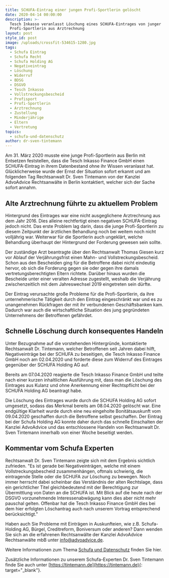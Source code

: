 ```yaml
---
title: SCHUFA-Eintrag einer jungen Profi-Sportlerin gelöscht
date: 2020-04-14 00:00:00
description: >-
  Tesch Inkasso veranlasst Löschung eines SCHUFA-Eintrages von junger
  Profi-Sportlerin aus Arztrechnung
layout: post
style_id: post
image: /uploads/crossfit-534615-1280.jpg
tags:
  - Schufa Eintrag
  - Schufa Recht
  - Schufa Holding AG
  - Negativeintrag
  - Löschung
  - Widerruf
  - BDSG
  - DSGVO
  - Tesch Inkasso
  - Vollstreckungsbescheid
  - Profisport
  - Profi-Sportlerin
  - Arztrechnung
  - Zustellung
  - Minderjährige
  - Eltern
  - Vertretung
topics:
  - schufa-und-datenschutz
author: dr-sven-tintemann
---
```

Am 31. März 2020 musste eine junge Profi-Sportlerin aus Berlin mit Entsetzen feststellen, dass die Tesch Inkasso Finance GmbH einen SCHUFA-Eintrag in ihrem Datenbestand ohne ihr Wissen veranlasst hat. Glücklicherweise wurde der Ernst der Situation sofort erkannt und am folgenden Tag Rechtsanwalt Dr. Sven Tintemann von der Kanzlei AdvoAdvice Rechtsanwälte in Berlin kontaktiert, welcher sich der Sache sofort annahm.

## Alte Arztrechnung führte zu aktuellem Problem

Hintergrund des Eintrages war eine nicht ausgeglichene Arztrechnung aus dem Jahr 2016. Dies alleine rechtfertigt einen negativen SCHUFA-Eintrag jedoch nicht. Das erste Problem lag darin, dass die junge Profi-Sportlerin zu diesem Zeitpunkt der ärztlichen Behandlung noch bei weitem noch nicht volljährig war. Weiterwar für die Sportlerin auch ungeklärt, welche Behandlung überhaupt der Hintergrund der Forderung gewesen sein sollte.&nbsp;

Der zuständige Arzt beantragte über den Rechtsanwalt Thomas Giesen kurz vor Ablauf der Verjährungsfrist einen Mahn- und Vollstreckungsbescheid. Schon aus den Bescheiden ging für die Betroffene dabei nicht eindeutig hervor, ob sich die Forderung gegen sie oder gegen ihre damals vertretungsberechtigten Eltern richtete. Darüber hinaus wurden die Bescheide unter einer veralten Adresse zugestellt, weshalb die Verjährung zwischenzeitlich mit dem Jahreswechsel 2019 eingetreten sein dürfte.

Der Eintrag verursachte große Probleme für die Profi-Sportlerin, da ihre unternehmerische Tätigkeit durch den Eintrag eingeschränkt war und es zu unangenehmen Rückfragen der mit ihr verbundenen Geschäftsbanken kam. Dadurch war auch die wirtschaftliche Situation des jung gegründeten Unternehmens der Betroffenen gefährdet.&nbsp;

## Schnelle Löschung durch konsequentes Handeln

Unter Bezugnahme auf die vorstehenden Hintergründe, kontaktierte Rechtsanwalt Dr. Tintemann, welcher Betroffenen seit Jahren dabei hilft, Negativeinträge bei der SCHUFA zu beseitigen, die Tesch Inkasso Finance GmbH noch am 02.04.2020 und forderte diese zum Widerruf des Eintrages gegenüber der SCHUFA Holding AG auf.

Bereits am 07.04.2020 reagierte die Tesch Inkasso Finance GmbH und teilte nach einer kurzen inhaltlichen Ausführung mit, dass man die Löschung des Eintrages aus Kulanz und ohne Anerkennung einer Rechtspflicht bei der SCHUFA Holding AG beantragt habe.

Die Löschung des Eintrages wurde durch die SCHUFA Holding AG sofort umgesetzt, sodass das Merkmal bereits am 08.04.2020 gelöscht war. Eine endgültige Klarheit wurde durch eine neu eingeholte Bonitätsauskunft vom 09.04.2020 geschaffen durch die Betroffene selbst geschaffen. Der Eintrag bei der Schufa Holding AG konnte daher durch das schnelle Einschalten der Kanzlei AdvoAdvice und das entschlossene Handeln von Rechtsanwalt Dr. Sven Tintemann innerhalb von einer Woche beseitigt werden.

## Kommentar vom Schufa Experten

Rechtsanwalt Dr. Sven Tintemann zeigte sich mit dem Ergebnis sichtlich zufrieden. "Es ist gerade bei Negativeinträgen, welche mit einem Vollstreckungsbescheid zusammenhängen, oftmals schwierig, die eintragende Stelle oder die SCHUFA zur Löschung zu bewegen. Noch immer herrscht dabei scheinbar das Verständnis der alten Rechtslage, dass ein gerichtlicher Titel gleichbedeutend mit der Berechtigung zur Übermittlung von Daten an die SCHUFA ist. Mit Blick auf die heute nach der DSGVO vorzunehmende Interessenabwägung kann dies aber nicht mehr pauschal gelten. Offenbar hat die Tesch Inkasso Finance GmbH dies bei dem hier erfolgten Löschantrag auch nach unserem Vortrag entsprechend berücksichtigt."

Haben auch Sie Probleme mit Einträgen in Auskunfteien, wie z.B. Schufa-Holding AG, Bürgel, Creditreform, Boniversum oder anderen? Dann wenden Sie sich an die erfahrenen Rechtsanwälte der Kanzlei AdvoAdvice Rechtsanwälte mbB unter [info@advoadvice.de](mailto:info@advoadvice.de).

Weitere Informationen zum Thema [Schufa und Datenschutz](/themen/schufa-und-datenschutz/)&nbsp;finden Sie hier.&nbsp;

Zusätzliche Informationen zu unserem Schufa-Experten Dr. Sven Tintemann finde Sie auch unter [https://tintemann.de](https://tintemann.de){: target="_blank"}.